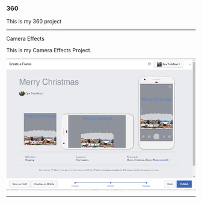 ### 360

This is my 360 project

<script src="//360.vizor.io/scripts/embed.js" data-vizorurl="https://360.vizor.io/embed/v/nj8br" ></script>

***

Camera Effects

This is my Camera Effects Project.

![Derrick frame](https://github.com/grayderrick/grayderrick.github.io/blob/master/Derrick%20frame.JPG?raw=true "Optional Title")

***

